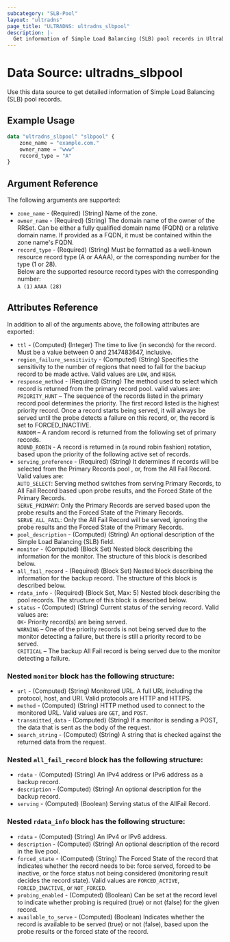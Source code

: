 ```yaml
---
subcategory: "SLB-Pool"
layout: "ultradns"
page_title: "ULTRADNS: ultradns_slbpool"
description: |-
  Get information of Simple Load Balancing (SLB) pool records in UltraDNS.
---
```


# Data Source: ultradns_slbpool

Use this data source to get detailed information of Simple Load Balancing (SLB) pool records.

## Example Usage

```terraform
data "ultradns_slbpool" "slbpool" {
    zone_name = "example.com."
    owner_name = "www"
    record_type = "A"
}
```


## Argument Reference

The following arguments are supported:

* `zone_name` - (Required) (String) Name of the zone.
* `owner_name` - (Required) (String) The domain name of the owner of the RRSet. Can be either a fully qualified domain name (FQDN) or a relative domain name. If provided as a FQDN, it must be contained within the zone name's FQDN.
* `record_type` - (Required) (String) Must be formatted as a well-known resource record type (A or AAAA), or the corresponding number for the type (1 or 28).<br/>
Below are the supported resource record types with the corresponding number:<br/>
`A (1)`
`AAAA (28)`


## Attributes Reference

In addition to all of the arguments above, the following attributes are exported:

* `ttl` - (Computed) (Integer) The time to live (in seconds) for the record. Must be a value between 0 and 2147483647, inclusive.
* `region_failure_sensitivity` - (Computed) (String) Specifies the sensitivity to the number of regions that need to fail for the backup record to be made active. Valid values are `LOW`, and `HIGH`.
* `response_method` - (Required) (String) The method used to select which record is returned from the primary record pool. valid values are:</br>
`PRIORITY_HUNT` – The sequence of the records listed in the primary record pool determines the priority. The first record listed is the highest priority record. Once a record starts being served, it will always be served until the probe detects a failure on this record, or, the record is set to FORCED_INACTIVE.</br>
`RANDOM` – A random record is returned from the following set of primary records.</br>
`ROUND_ROBIN` - A record is returned in (a round robin fashion) rotation, based upon the priority of the following active set of records.
* `serving_preference` - (Required) (String) It determines if records will be selected from the Primary Records pool , or, from the All Fail Record. Valid values are:</br>
`AUTO_SELECT`: Serving method switches from serving Primary Records, to All Fail Record based upon probe results, and the Forced State of the Primary Records.</br>
`SERVE_PRIMARY`: Only the Primary Records are served based upon the probe results and the Forced State of the Primary Records.</br>
`SERVE_ALL_FAIL`: Only the All Fail Record will be served, ignoring the probe results and the Forced State of the Primary Records.
* `pool_description` - (Computed) (String) An optional description of the Simple Load Balancing (SLB) field.
* `monitor` - (Computed) (Block Set) Nested block describing the information for the monitor. The structure of this block is described below.
* `all_fail_record` - (Required) (Block Set) Nested block describing the information for the backup record. The structure of this block is described below.
* `rdata_info` - (Required) (Block Set, Max: 5) Nested block describing the pool records. The structure of this block is described below.
* `status` - (Computed) (String)  Current status of the serving record. Valid values are:</br>
`OK`- Priority record(s) are being served.</br>
`WARNING` – One of the priority records is not being served due to the monitor detecting a failure, but there is still a priority record to be served.</br>
`CRITICAL` – The backup All Fail record is being served due to the monitor detecting a failure.

### Nested `monitor` block has the following structure:

* `url` - (Computed) (String) Monitored URL. A full URL including the protocol, host, and URI. Valid protocols are HTTP and HTTPS.
* `method` - (Computed) (String) HTTP method used to connect to the monitored URL. Valid values are `GET`, and `POST`.
* `transmitted_data` - (Computed) (String) If a monitor is sending a POST, the data that is sent as the body of the request.
* `search_string` - (Computed) (String) A string that is checked against the returned data from the request. 

### Nested `all_fail_record` block has the following structure:

* `rdata` - (Computed) (String) An IPv4 address or IPv6 address as a backup record.
* `description` - (Computed) (String) An optional description for the backup record.
* `serving` - (Computed) (Boolean) Serving status of the AllFail Record.

### Nested `rdata_info` block has the following structure:

* `rdata` - (Computed) (String) An IPv4 or IPv6 address.
* `description` - (Computed) (String) An optional description of the record in the live pool.
* `forced_state` - (Computed) (String) The Forced State of the record that indicates whether the record needs to be: force served, forced to be inactive, or the force status not being considered (monitoring result decides the record state). Valid values are `FORCED_ACTIVE`, `FORCED_INACTIVE`, or `NOT_FORCED`.
* `probing_enabled` - (Computed) (Boolean) Can be set at the record level to indicate whether probing is required (true) or not (false) for the given record.
* `available_to_serve` - (Computed) (Boolean) Indicates whether the record is available to be served (true) or not (false), based upon the probe results or the forced state of the record.